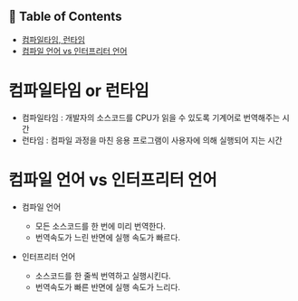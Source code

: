 ## 🍥 Table of Contents

- [컴파일타임, 런타임](#컴파일타임-or-런타임)
- [컴파일 언어 vs 인터프리터 언어](#컴파일-언어-vs-인터프리터-언어)

# 컴파일타임 or 런타임

- 컴파일타임 : 개발자의 소스코드를 CPU가 읽을 수 있도록 기계어로 번역해주는 시간
- 런타임 : 컴파일 과정을 마친 응용 프로그램이 사용자에 의해 실행되어 지는 시간

# 컴파일 언어 vs 인터프리터 언어

- 컴파일 언어

  - 모든 소스코드를 한 번에 미리 번역한다.
  - 번역속도가 느린 반면에 실행 속도가 빠르다.

- 인터프리터 언어
  - 소스코드를 한 줄씩 번역하고 실행시킨다.
  - 번역속도가 빠른 반면에 실행 속도가 느리다.
